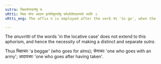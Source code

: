 ```yaml
---
sutra: भिक्षासेनादायेषु च
vRtti: भिक्षा सेना आदाय इत्येतेषूपपदेषु चरेर्धातोष्टप्रत्ययो भवति ॥
vRtti_eng: The affix ट is employed after the verb चर् 'to go', when the words in composition with it are भिक्षा 'alms', सेना 'army' and आदाय 'having taken'.

---
```

The _anuvritti_ of the words 'in the locative case' does not extend to this aphorism, and hence the necessity of making a distinct and separate _sutra_.

Thus भिक्षाचरः 'a beggar' (who goes for alms); सेनाचरः 'one who goes with an army'; आदायचरः 'one who goes after having taken'.